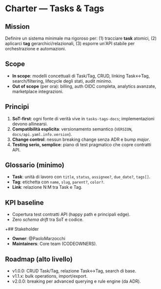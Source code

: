 # Charter — Tasks & Tags

## Mission
Definire un sistema minimale ma rigoroso per: (1) tracciare **task** atomici, (2) aplicarci **tag** gerarchici/relazionali, (3) esporre un'API stabile per orchestrazione e automazioni.

## Scope
- **In scope**: modelli concettuali di Task/Tag, CRUD, linking Task↔Tag, search/filtering, lifecycle degli stati, audit minimo.
- **Out of scope** (per ora): billing, auth OIDC completa, analytics avanzate, marketplace integrazioni.

## Principi
1. **SoT-first**: ogni fonte di verità vive in `tasks-tags-docs`; implementazioni devono allinearsi.
2. **Compatibilità esplicita**: versionamento semantico (`VERSION`, `docs/api.yaml.info.version`).
3. **Change control**: nessun breaking change senza ADR e bump *major*.
4. **Testing serio, semplice**: piano di test pragmatico che copre contratti API.

## Glossario (minimo)
- **Task**: unità di lavoro con `title`, `status`, `assignee?`, `due_date?`, `tags[]`.
- **Tag**: etichetta con `name`, `slug`, `parent?`, `color?`.
- **Link**: relazione N:M tra Task e Tag.

## KPI baseline
- Copertura test contratti API (happy path e principali edge).
- Zero *schema drift* tra SoT e codice.

+## Stakeholder
- **Owner**: @PaoloMarzocchi
- **Maintainers**: Core team (CODEOWNERS).

## Roadmap (alto livello)
- v1.0.0: CRUD Task/Tag, relazione Task↔Tag, search di base.
- v1.1.x: bulk operations, import/export.
- v2.0.0: breaking per advanced querying e rule engine (da ADR).